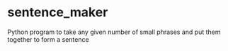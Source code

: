 # sentence_maker
Python program to take any given number of small phrases and put them together to form a sentence 
